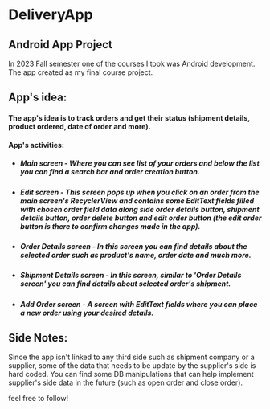 # DeliveryApp
## Android App Project
In 2023 Fall semester one of the courses I took was Android development.
The app created as my final course project.

## App's idea:
#### The app's idea is to track orders and get their status (shipment details, product ordered, date of order and more).

#### App's activities:

* ##### Main screen - Where you can see list of your orders and below the list you can find a search bar and order creation button.
* ##### Edit screen - This screen pops up when you click on an order from the main screen's RecyclerView and contains some EditText fields filled with chosen order field data along side order details button, shipment details button, order delete button and edit order button (the edit order button is there to confirm changes made in the app).
* ##### Order Details screen - In this screen you can find details about the selected order such as product's name, order date and much more.
* ##### Shipment Details screen - In this screen, similar to 'Order Details screen' you can find details about selected order's shipment.
* ##### Add Order screen - A screen with EditText fields where you can place a new order using your desired details.

## Side Notes:
Since the app isn't linked to any third side such as shipment company or a supplier, some of the data that needs to be update by the supplier's side is hard coded.
You can find some DB manipulations that can help implement supplier's side data in the future (such as open order and close order).

feel free to follow!
